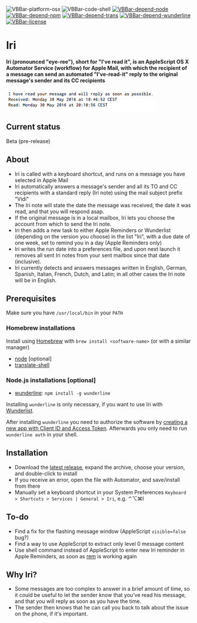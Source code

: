 ![VBBar-platform-osx](https://img.shields.io/badge/platform-osx-lightgrey.svg)
![VBBar-code-shell](https://img.shields.io/badge/code-AppleScript-yellow.svg)
[![VBBar-depend-node](https://img.shields.io/badge/dependency-node%206.2.0-green.svg)](https://nodejs.org)
[![VBBar-depend-npm](https://img.shields.io/badge/dependency-npm%203.8.9-green.svg)](https://nodejs.org)
[![VBBar-depend-trans](https://img.shields.io/badge/dependency-trans%200.9.4-green.svg)](https://github.com/soimort/translate-shell)
[![VBBar-depend-wunderline](https://img.shields.io/badge/dependency-wunderline%204.3.1-ff69b4.svg)](https://github.com/wayneashleyberry/wunderline)
[![VBBar-license](http://img.shields.io/badge/license-MIT+-blue.svg)](https://github.com/JayBrown/Iri/blob/master/license.md)

# Iri
**Iri (pronounced "eye-ree"), short for "I've read it", is an AppleScript OS X Automator Service (workflow) for Apple Mail, with which the recipient of a message can send an automated "I've-read-it" reply to the original message's sender and its CC recipients**

![Iri-screengrab](https://github.com/JayBrown/Iri/blob/master/img/Iri_grab.png)

## Current status
Beta (pre-release)

## About
* Iri is called with a keyboard shortcut, and runs on a message you have selected in Apple Mail
* Iri automatically answers a message's sender and all its TO and CC recipients with a standard reply (Iri note) using the mail subject prefix "Vidi"
* The Iri note will state the date the message was received, the date it was read, and that you will respond asap.
* If the original message is in a local mailbox, Iri lets you choose the account from which to send the Iri note.
* Iri then adds a new task to either Apple Reminders or Wunderlist (depending on the version you choose) in the list "Iri", with a due date of one week, set to remind you in a day (Apple Reminders only)
* Iri writes the run date into a preferences file, and upon next launch it removes all sent Iri notes from your sent mailbox since that date (inclusive).
* Iri currently detects and answers messages written in English, German, Spanish, Italian, French, Dutch, and Latin; in all other cases the Iri note will be in English.

## Prerequisites
Make sure you have `/usr/local/bin` in your `PATH`

### Homebrew installations
Install using [Homebrew](http://brew.sh) with `brew install <software-name>` (or with a similar manager) 
* [node](https://nodejs.org) [optional]
* [translate-shell](https://github.com/soimort/translate-shell)

### Node.js installations [optional]
* [wunderline](https://github.com/wayneashleyberry/wunderline): `npm install -g wunderline`

Installing `wunderline` is only necessary, if you want to use Iri with [Wunderlist](https://www.wunderlist.com).

After installing `wunderline` you need to authorize the software by [creating a new app with Client ID and Access Token](https://developer.wunderlist.com/apps/new). Afterwards you only need to run `wunderline auth` in your shell.

## Installation
* Download the [latest release](https://github.com/JayBrown/Iri/releases), expand the archive, choose your version, and double-click to install
* If you receive an error, open the file with Automator, and save/install from there
* Manually set a keyboard shortcut in your System Preferences `Keyboard > Shortcuts > Services | General > Iri`, e.g. ⌃⌥⌘I

## To-do
* Find a fix for the flashing message window (AppleScript `visible=false` bug?)
* Find a way to use AppleScript to extract only level 0 message content
* Use shell command instead of AppleScript to enter new Iri reminder in Apple Reminders, as soon as [rem](https://github.com/kykim/rem) is working again

## Why Iri?
* Some messages are too complex to answer in a brief amount of time, so it could be useful to let the sender know that you've read his message, and that you will reply as soon as you have the time.
* The sender then knows that he can call you back to talk about the issue on the phone, if it's important.